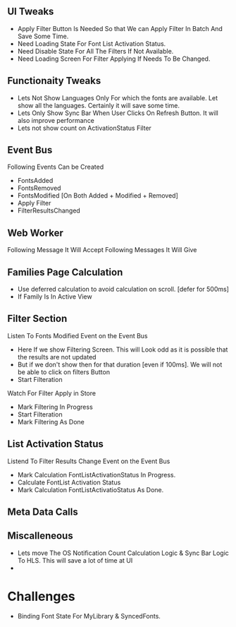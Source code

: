 ## UI Tweaks
- Apply Filter Button Is Needed So that We can Apply Filter In Batch And Save Some Time.
- Need Loading State For Font List Activation Status.
- Need Disable State For All The Filters If Not Available.
- Need Loading Screen For Filter Applying If Needs To Be Changed.

## Functionaity Tweaks
- Lets Not Show Languages Only For which the fonts are available. Let show all the languages. Certainly it will save some time.
- Lets Only Show Sync Bar When User Clicks On Refresh Button. It will also improve performance
- Lets not show count on ActivationStatus Filter

## Event Bus

Following Events Can be Created
- FontsAdded
- FontsRemoved
- FontsModified [On Both Added + Modified + Removed]
- Apply Filter
- FilterResultsChanged

## Web Worker

Following Message It Will Accept 
Following Messages It Will Give


## Families Page Calculation

- Use deferred calculation to avoid calculation on scroll. [defer for 500ms]
- If Family Is In Active View 

## Filter Section

Listen To Fonts Modified Event on the Event Bus
- Here If we show Filtering Screen. This will Look odd as it is possible that the results are not updated
- But if we don't show then for that duration [even if 100ms]. We will not be able to click on filters Button
- Start Filteration

Watch For Filter Apply in Store
- Mark Filtering In Progress
- Start Filteration
- Mark Filtering As Done


## List Activation Status

Listend To Filter Results Change Event on the Event Bus
- Mark Calculation FontListActivationStatus In Progress.
- Calculate FontList Activation Status 
- Mark Calculation FontListActivatioStatus As Done.

## Meta Data Calls


## Miscalleneous
- Lets move The OS Notification Count Calculation Logic & Sync Bar Logic To HLS. This will save a lot of time at UI
- 


# Challenges

- Binding Font State For MyLibrary & SyncedFonts.

